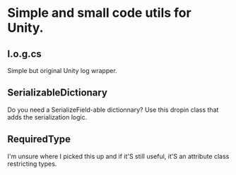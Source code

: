 # Simple and small code utils for Unity.

## l.o.g.cs
Simple but original Unity log wrapper.

## SerializableDictionary
Do you need a SerializeField-able dictionnary? Use this dropin class that adds the serialization logic.

## RequiredType
I'm unsure where I picked this up and if it'S still useful, it'S an attribute class restricting types.

